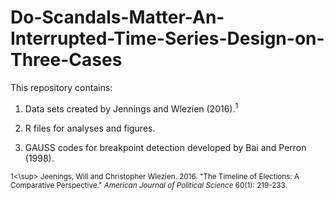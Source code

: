 # Do-Scandals-Matter-An-Interrupted-Time-Series-Design-on-Three-Cases

This repository contains:

1. Data sets created by Jennings and Wlezien (2016).<sup>1</sup>

2. R files for analyses and figures.

3. GAUSS codes for breakpoint detection developed by Bai and Perron (1998).

<sup>1<\sup> Jeenings, Will and Christopher Wlezien. 2016. "The Timeline of Elections: A Comparative Perspective." *American Journal of Political Science* 60(1): 219-233.
